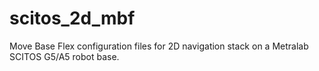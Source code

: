 # scitos_2d_mbf
Move Base Flex configuration files for  2D navigation stack on a Metralab SCITOS G5/A5 robot base. 
